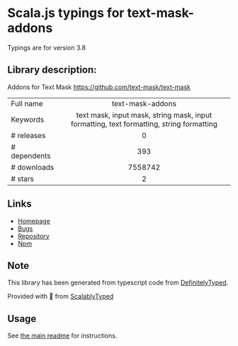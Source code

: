 
# Scala.js typings for text-mask-addons

Typings are for version 3.8

## Library description:
Addons for Text Mask https://github.com/text-mask/text-mask

|                    |                 |
| ------------------ | :-------------: |
| Full name          | text-mask-addons |
| Keywords           | text mask, input mask, string mask, input formatting, text formatting, string formatting |
| # releases         | 0 |
| # dependents       | 393 |
| # downloads        | 7558742 |
| # stars            | 2 |

## Links
- [Homepage](https://github.com/text-mask/text-mask/tree/master/addons/#readme)
- [Bugs](https://github.com/text-mask/text-mask/issues)
- [Repository](https://github.com/text-mask/text-mask)
- [Npm](https://www.npmjs.com/package/text-mask-addons)
    


## Note
This library has been generated from typescript code from [DefinitelyTyped](https://definitelytyped.org).

Provided with :purple_heart: from [ScalablyTyped](https://github.com/oyvindberg/ScalablyTyped)

## Usage
See [the main readme](../../readme.md) for instructions.


